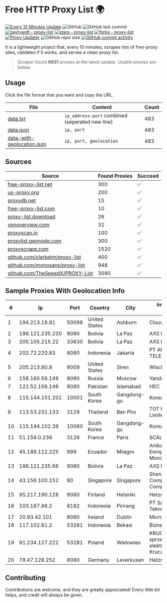
# Free HTTP Proxy List 🌍

[![Every 10 Minutes Update](https://github.com/mertguvencli/http-proxy-list/actions/workflows/main.yml/badge.svg?branch=main)](https://github.com/mertguvencli/http-proxy-list/actions/workflows/main.yml)
![GitHub](https://img.shields.io/github/license/mertguvencli/http-proxy-list)
![GitHub last commit](https://img.shields.io/github/last-commit/mertguvencli/http-proxy-list)
[![zevtyardt - proxy-list](https://img.shields.io/static/v1?label=zevtyardt&message=proxy-list&color=blue&logo=github)](https://github.com/zevtyardt/proxy-list "Go to GitHub repo")
[![stars - proxy-list](https://img.shields.io/github/stars/zevtyardt/proxy-list?style=social)](https://github.com/zevtyardt/proxy-list)
[![forks - proxy-list](https://img.shields.io/github/forks/zevtyardt/proxy-list?style=social)](https://github.com/zevtyardt/proxy-list)
[![Proxy Updater](https://github.com/zevtyardt/proxy-list/workflows/Proxy%20Updater/badge.svg)](https://github.com/zevtyardt/proxy-list/actions?query=workflow:"Proxy+Updater")
![GitHub repo size](https://img.shields.io/github/repo-size/zevtyardt/proxy-list)
[![GitHub commit activity](https://img.shields.io/github/commit-activity/m/zevtyardt/proxy-list?logo=commits)](https://github.com/zevtyardt/proxy-list/commits/main)

It is a lightweight project that, every 10 minutes, scrapes lots of free-proxy sites, validates if it works, and serves a clean proxy list.

> Scraper found **6931** proxies at the latest update. Usable proxies are below.

## Usage

Click the file format that you want and copy the URL.

|File|Content|Count|
|----|-------|-----|
|[data.txt](https://raw.githubusercontent.com/mertguvencli/http-proxy-list/main/proxy-list/data.txt)|`ip_address:port` combined (seperated new line)|483|
|[data.json](https://raw.githubusercontent.com/mertguvencli/http-proxy-list/main/proxy-list/data.json)|`ip, port`|483|
|[data-with-geolocation.json](https://raw.githubusercontent.com/mertguvencli/http-proxy-list/main/proxy-list/data-with-geolocation.json)|`ip, port, geolocation`|483|

## Sources

|Source|Found Proxies|Succeed|
|------|-------------|-------|
|[free-proxy-list.net](https://free-proxy-list.net)|300|✅|
|[us-proxy.org](https://www.us-proxy.org)|200|✅|
|[proxydb.net](http://proxydb.net)|15|✅|
|[free-proxy-list.com](https://free-proxy-list.com/?page=&port=&type%5B%5D=http&type%5B%5D=https&up_time=0&search=Search)|10|✅|
|[proxy-list.download](https://www.proxy-list.download/HTTP)|26|✅|
|[vpnoverview.com](https://vpnoverview.com/privacy/anonymous-browsing/free-proxy-servers)|32|✅|
|[proxyscan.io](https://www.proxyscan.io)|100|✅|
|[proxylist.geonode.com](https://proxylist.geonode.com/api/proxy-list?limit=300&page=1&sort_by=lastChecked&sort_type=desc&protocols=http,https)|300|✅|
|[proxyscrape.com](https://api.proxyscrape.com/v2/?request=displayproxies&protocol=http&timeout=10000&country=all&ssl=all&anonymity=all)|1520|✅|
|[github.com/clarketm/proxy-list](https://raw.githubusercontent.com/clarketm/proxy-list/master/proxy-list-raw.txt)|400|✅|
|[github.com/monosans/proxy-list](https://raw.githubusercontent.com/monosans/proxy-list/main/proxies/http.txt)|948|✅|
|[github.com/TheSpeedX/PROXY-List](https://raw.githubusercontent.com/TheSpeedX/PROXY-List/master/http.txt)|3080|✅|


## Sample Proxies With Geolocation Info

|#|Ip|Port|Country|City|Internet Service Provider|
|-|--|----|-------|----|-------------------------|
|1|194.213.18.81|50098|United States|Ashburn|Clouvider Limited|
|2|186.121.235.220|8080|Bolivia|La Paz|AXS Bolivia S. A.|
|3|200.105.215.22|33630|Bolivia|La Paz|AXS Bolivia S. A.|
|4|202.72.220.83|8080|Indonesia|Jakarta|PT ARTHA TELEKOMINDO|
|5|205.213.80.8|8009|United States|Siren|WiscNet|
|6|158.160.56.149|8080|Russia|Moscow|Yandex.Cloud LLC|
|7|121.52.156.146|8080|Pakistan|Islamabad|HEC|
|8|115.144.101.201|10001|South Korea|Gangdong-gu|Korea Telecom|
|9|113.53.231.133|3129|Thailand|Ban Pho|TOT Public Company Limited|
|10|115.144.102.39|10080|South Korea|Gangdong-gu|Korea Telecom|
|11|51.159.0.236|3128|France|Paris|SCALEWAY|
|12|45.189.112.225|999|Ecuador|Milagro|Anibal Humberto Enriquez Moncayo(Comunicate)|
|13|186.121.235.66|8080|Bolivia|La Paz|AXS Bolivia S. A.|
|14|43.156.100.152|80|Singapore|Singapore|Shenzhen Tencent Computer Systems Company Limited|
|15|95.217.190.128|8080|Finland|Helsinki|Hetzner Online GmbH|
|16|103.187.86.2|8182|Indonesia|Pinrang|PT Satunol Digital Teknologi|
|17|20.93.42.101|8080|Ireland|Dublin|Microsoft Corporation|
|18|117.102.81.2|53281|Indonesia|Bekasi|Biznet Networks|
|19|91.234.127.222|53281|Poland|Wielowies|KRUCZNET - naprawa sprzetu RTV i elektronicznego Jozef Kruczek|
|20|78.47.128.252|8080|Germany|Leverkusen|Hetzner Online GmbH|



## Contributing

Contributions are welcome, and they are greatly appreciated! Every
little bit helps, and credit will always be given.

